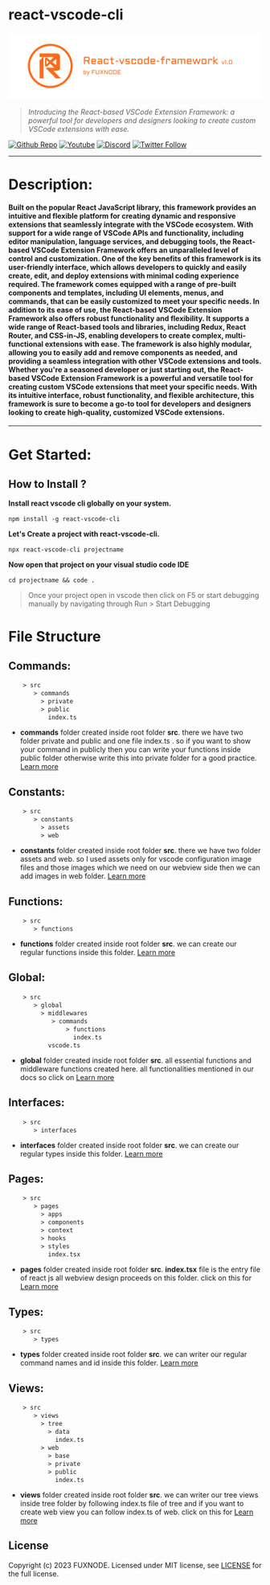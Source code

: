 # react-vscode-cli

![cover](card-intro.png)


> *Introducing the React-based VSCode Extension Framework: a powerful tool for developers and designers looking to create custom VSCode extensions with ease.*

[twitter-shield]: https://img.shields.io/twitter/follow/fuxnode?style=social
[twitter-url]: https://twitter.com/fuxnode
[github-shield]: https://img.shields.io/github/stars/Fux-Node/react-vscode-framework?style=social
[github-url]: https://github.com/Fux-Node/react-vscode-framework.git
[youtube-shield]: https://img.shields.io/youtube/channel/views/UClqkweaAkQhKTJKWDS3Tlnw?style=social
[youtube-url]: https://www.youtube.com/UClqkweaAkQhKTJKWDS3Tlnw
[discord-shield]: https://dcbadge.vercel.app/api/server/hACSzssXYy?style=social
[discord-url]: https://discord.gg/hACSzssXYy

[![Github Repo][github-shield]][github-url]
[![Youtube][youtube-shield]][youtube-url]
[![Discord][discord-shield]][discord-url]
[![Twitter Follow][twitter-shield]][twitter-url]

****

# Description:

#### Built on the popular React JavaScript library, this framework provides an intuitive and flexible platform for creating dynamic and responsive extensions that seamlessly integrate with the VSCode ecosystem. With support for a wide range of VSCode APIs and functionality, including editor manipulation, language services, and debugging tools, the React-based VSCode Extension Framework offers an unparalleled level of control and customization. One of the key benefits of this framework is its user-friendly interface, which allows developers to quickly and easily create, edit, and deploy extensions with minimal coding experience required. The framework comes equipped with a range of pre-built components and templates, including UI elements, menus, and commands, that can be easily customized to meet your specific needs. In addition to its ease of use, the React-based VSCode Extension Framework also offers robust functionality and flexibility. It supports a wide range of React-based tools and libraries, including Redux, React Router, and CSS-in-JS, enabling developers to create complex, multi-functional extensions with ease. The framework is also highly modular, allowing you to easily add and remove components as needed, and providing a seamless integration with other VSCode extensions and tools. Whether you're a seasoned developer or just starting out, the React-based VSCode Extension Framework is a powerful and versatile tool for creating custom VSCode extensions that meet your specific needs. With its intuitive interface, robust functionality, and flexible architecture, this framework is sure to become a go-to tool for developers and designers looking to create high-quality, customized VSCode extensions.
****

# Get Started:

## How to Install ?

**Install react vscode cli globally on your system.**

    npm install -g react-vscode-cli

**Let's Create a project with react-vscode-cli.**

    npx react-vscode-cli projectname

**Now open that project on your visual studio code IDE**

    cd projectname && code .

> Once your project open in vscode then click on F5 or start debugging manually by navigating through Run > Start Debugging

# File Structure
## Commands:
        > src
           > commands
             > private
             > public
               index.ts

* **commands** folder created inside root folder **src**. there we have two folder private and public and one file index.ts . so if you want to show your command in publicly then you can write your functions inside public folder otherwise write this into private folder for a good practice. [Learn more](https://fuxnode.com/docs#Commands)

## Constants:
        > src
           > constants
             > assets
             > web

* **constants** folder created inside root folder **src**. there we have two folder assets and web. so I used assets only for vscode configuration image files and those images which we need on our webview side then we can add images in web folder. [Learn more](https://fuxnode.com/docs#Constants)

## Functions:
        > src
           > functions

* **functions** folder created inside root folder **src**. we can create our regular functions inside this folder. [Learn more](https://fuxnode.com/docs#Functions)

## Global:
        > src
           > global
             > middlewares
                > commands
                    > functions
                      index.ts
               vscode.ts

* **global** folder created inside root folder **src**. all essential functions and middleware functions created here. all functionalities mentioned in our docs so click on [Learn more](https://fuxnode.com/docs#Global)

## Interfaces:
        > src
           > interfaces

* **interfaces** folder created inside root folder **src**. we can create our regular types inside this folder. [Learn more](https://fuxnode.com/docs#Interfaces)

## Pages:
        > src
           > pages
             > apps
             > components
             > context
             > hooks
             > styles
               index.tsx

* **pages** folder created inside root folder **src**. **index.tsx** file is the entry file of react js all webview design proceeds on this folder. click on this for [Learn more](https://fuxnode.com/docs#Pages)

## Types:
        > src
           > types

* **types** folder created inside root folder **src**. we can writer our regular command names and id inside this folder. [Learn more](https://fuxnode.com/docs#Types)

## Views:
        > src
           > views
             > tree
               > data
                 index.ts
             > web
               > base
               > private
               > public
                 index.ts

* **views** folder created inside root folder **src**. we can writer our tree views inside tree folder by following index.ts file of tree and if you want to create web view you can follow index.ts of web. click on this for [Learn more](https://fuxnode.com/docs#Views)

## License

Copyright (c) 2023 FUXNODE. Licensed under MIT license, see [LICENSE](LICENSE) for the full license.